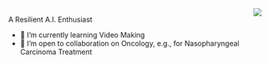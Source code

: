 <img align="right" src="https://github-readme-stats.vercel.app/api?username=chncwang&count_private=true&include_all_commits=true"/>

A Resilient A.I. Enthusiast

- 🌱 I’m currently learning Video Making
- 👯 I’m open to collaboration on Oncology, e.g., for Nasopharyngeal Carcinoma Treatment

<!--
**chncwang/chncwang** is a ✨ _special_ ✨ repository because its `README.md` (this file) appears on your GitHub profile.

Here are some ideas to get you started:

- 🔭 I’m currently working on ...
- 🌱 I’m currently learning Video Making
- 👯 I’m looking to collaborate on Oncology, e.g., for Nasopharyngeal Carcinoma Treatment
- 🤔 I’m looking for help with ...
- 💬 Ask me about ...
- 📫 How to reach me: chncwang@gmail.com
- 😄 Pronouns: ...
- ⚡ Fun fact: ...
-->
